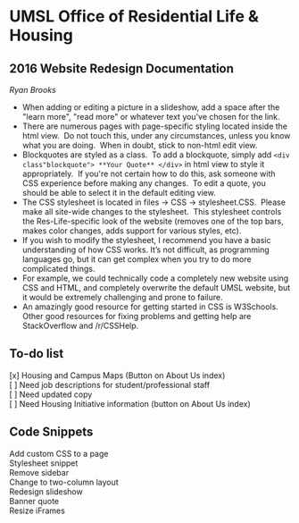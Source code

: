 # UMSL Office of Residential Life & Housing
## 2016 Website Redesign Documentation
*Ryan Brooks*

-	When adding or editing a picture in a slideshow, add a space after the "learn more", "read more" or whatever text you've chosen for the link.
-	There are numerous pages with page-specific styling located inside the html view.  Do not touch this, under any circumstances, unless you know what you are doing.  When in doubt, stick to non-html edit view.
-	Blockquotes are styled as a class.  To add a blockquote, simply add `<div class"blockquote"> **Your Quote** </div>` in html view to style it appropriately.  If you're not certain how to do this, ask someone with CSS experience before making any changes.  To edit a quote, you should be able to select it in the default editing view.
-	The CSS stylesheet is located in files -> CSS -> stylesheet.CSS.  Please make all site-wide changes to the stylesheet.  This stylesheet controls the Res-Life-specific look of the website (removes one of the top bars, makes color changes, adds support for various styles, etc).
-	If you wish to modify the stylesheet, I recommend you have a basic understanding of how CSS works.  It’s not difficult, as programming languages go, but it can get complex when you try to do more complicated things.
  -	For example, we could technically code a completely new website using CSS and HTML, and completely overwrite the default UMSL website, but it would be extremely challenging and prone to failure.
  -	An amazingly good resource for getting started in CSS is W3Schools.  Other good resources for fixing problems and getting help are StackOverflow and /r/CSSHelp.

## To-do list  
[x] Housing and Campus Maps (Button on About Us index)  
[ ] Need job descriptions for student/professional staff  
[ ] Need updated copy  
[ ] Need Housing Initiative information (button on About Us index)  

## Code Snippets  
Add custom CSS to a page  
Stylesheet snippet  
Remove sidebar  
Change to two-column layout  
Redesign slideshow  
Banner quote  
Resize iFrames  
